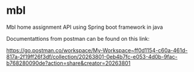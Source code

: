 # mbl
Mbl home assignment API using Spring boot framework in java

Documentattions from postman can be found on this link: 

https://go.postman.co/workspace/My-Workspace~ff0d1154-c60a-461d-817a-2f19ff26f3df/collection/20263801-0eb4b7fc-e053-4d0b-9fac-b768280090de?action=share&creator=20263801

